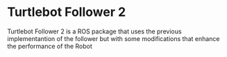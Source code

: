 # Turtlebot Follower 2
Turtlebot Follower 2 is a ROS package that uses the previous implementantion of the follower but with some modifications that enhance the performance of the Robot
